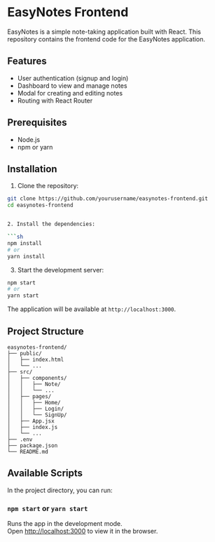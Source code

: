 # EasyNotes Frontend

EasyNotes is a simple note-taking application built with React. This repository contains the frontend code for the EasyNotes application.

## Features

- User authentication (signup and login)
- Dashboard to view and manage notes
- Modal for creating and editing notes
- Routing with React Router

## Prerequisites

- Node.js
- npm or yarn

## Installation

1. Clone the repository:

```sh
git clone https://github.com/yourusername/easynotes-frontend.git
cd easynotes-frontend


2. Install the dependencies:

```sh
npm install
# or
yarn install
```

3. Start the development server:

```sh
npm start
# or
yarn start
```

The application will be available at `http://localhost:3000`.

## Project Structure

```plaintext
easynotes-frontend/
├── public/
│   ├── index.html
│   └── ...
├── src/
│   ├── components/
│   │   ├── Note/
│   │   └── ...
│   ├── pages/
│   │   ├── Home/
│   │   ├── Login/
│   │   └── SignUp/
│   ├── App.jsx
│   ├── index.js
│   └── ...
├── .env
├── package.json
└── README.md
```

## Available Scripts

In the project directory, you can run:

### `npm start` or `yarn start`

Runs the app in the development mode.\
Open [http://localhost:3000](http://localhost:3000) to view it in the browser.
